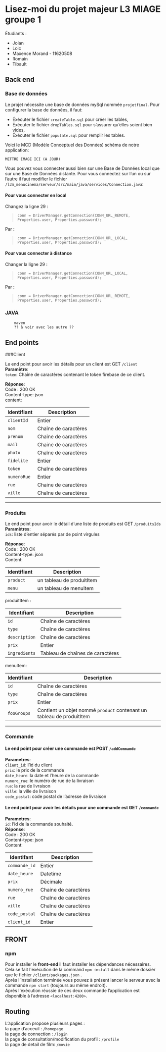 # Lisez-moi du projet majeur L3 MIAGE groupe 1
Étudiants :
- Jolan
- Loic
- Maxence Morand - 11620508
- Romain
- Tibault

## Back end

### Base de données
Le projet nécessite une base de données mySql nommée `projetfinal`.
Pour configurer la base de données, il faut:
- Éxécuter le fichier `createTable.sql` pour créer les tables,
- Éxécuter le fichier `dropTables.sql` pour s’assurer qu’elles soient bien vides,
- Éxécuter le fichier `populate.sql` pour remplir les tables.


Voici le MCD (Modèle Conceptuel des Données) schéma de notre application:

    METTRE IMAGE ICI (A JOUR)

Vous pouvez vous connecter aussi bien sur une Base de Données local que sur une Base de Données distante.
Pour vous connectez sur l’un ou sur l’autre il faut modifier le fichier `/l3m_menucinema/serveur/src/main/java/services/Connection.java`:  

#### Pour vous connecter en local
Changez la ligne 29 : 
> `conn = DriverManager.getConnection(CONN_URL_REMOTE, Properties.user, Properties.password);`  
  
Par :  
> `conn = DriverManager.getConnection(CONN_URL_LOCAL, Properties.user, Properties.password);`  
  
#### Pour vous connecter à distance  
Changer la ligne 29 :   
> `conn = DriverManager.getConnection(CONN_URL_LOCAL, Properties.user, Properties.password);`  
  
Par :  
> `conn = DriverManager.getConnection(CONN_URL_REMOTE, Properties.user, Properties.password);`  
  
  
  
  
### JAVA  
        maven  
        ?? à voir avec les autre ??  
## End points
###Client  

Le end point pour avoir les détails pour un client est  GET `/client`    
**Paramètre**:  
`token`: Chaîne de caractères contenant le token firebase de ce client.    

**Réponse**:     
Code : 200 OK    
Content-type: json    
content:    

Identifiant | Description    
|---|---|    
`clientId`| Entier  
`nom`| Chaîne de caractères  
`prenom`| Chaîne de caractères  
`mail`| Chaine de caractères  
`photo`| Chaîne de caractères  
`fidelite`| Entier  
`token`| Chaîne de caractères  
`numeroRue`| Entier  
`rue`| Chaine de caractères  
`ville`| Chaîne de caractères  


  ----------------
### Produits

Le end point pour avoir le détail d’une liste de produits est GET `/produitsIds`  
**Paramètres**:  
`ids`: liste d’entier séparés par de point virgules  

**Réponse**:   
Code : 200 OK  
Content-type: json  
Content:  

Identifiant | Description  
|------------|----------------|  
`product`| un tableau de produitItem  
`menu`| un tableau de menuItem  
  
produitItem :   

Identifiant | Description  
|------------|----------------|  
`id`|Chaîne de caractères  
`type`|Chaîne de caractères  
`description`| Chaîne de caractères  
`prix`| Entier  
`ingredients`| Tableau de chaînes de caractères  
  
menuItem:   

Identifiant | Description  
|------------|----------------|  
`id`|Chaîne de caractères  
`type`|Chaîne de caractères  
`prix`| Entier  
`fooGroups`| Contient un objet nommé `product` contenant un tableau de produitItem  
  
  ----------------
### Commande  
 
#### Le end point pour créer une commande est POST `/addCommande`  
**Parametres**:  
`client_id`: l’id du client  
`prix`: le prix de la commande  
`date_heure`: la date et l’heure de la commande  
`numero_rue`: le numéro de rue de la livraison  
`rue`: la rue de livraison  
`ville`: la ville de livraison  
`code_postal`: code postal de l’adresse de livraison  
  
#### Le end point pour avoir les détails pour une commande est  GET `/commande`  
**Parametres**:  
`id`: l’id de la commande souhaité.  
**Réponse**:   
Code : 200 OK  
Content-type: json  
Content:  

Identifant | Description  
|------------|----------------|  
`commande_id`| Entier  
`date_heure`| Datetime  
`prix`| Décimale   
`numero_rue`| Chaine de caractères  
`rue`| Chaîne de caractères  
`ville`| Chaîne de caractères  
`code_postal`| Chaîne de caractères  
`client_id`| Entier  

## FRONT
### npm
Pour installer le **front-end** il faut installer les dépendances nécessaires. Cela se fait l'exécution de la command `npm install` dans le même dossier que le fichier `/client/packages.json` .  
Après l’installation terminée vous pouvez à présent lancer le serveur avec la commande `npm start` (toujours au même endroit).  
Après l'exécution réussie de ces deux commande l’application est disponible à l’adresse `<localhost:4200>`.  
## Routing  
L’application propose plusieurs pages :  
la page d’acceuil : `/homepage`  
la page de connection : `/login`  
la page de consultation/modification du profil : `/profile`  
la page de detail de film: `/movie`  
